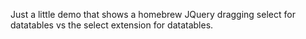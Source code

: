Just a little demo that shows a homebrew JQuery dragging select for datatables vs the select extension for datatables.
